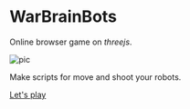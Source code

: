 
# WarBrainBots 

Online browser game on *threejs*.  
  
  
![pic](https://github.com/fire888/warBots/blob/master/styles/bot1.jpg)  
  
  
Make scripts for move and shoot your robots.

[Let's play](http://js.otrisovano.ru/warbots/) 
